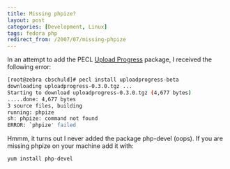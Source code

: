 ```yaml
---
title: Missing phpize?
layout: post
categories: [Development, Linux]
tags: fedora php
redirect_from: /2007/07/missing-phpize
---
```


In an attempt to add the PECL <a href="http://pecl.php.net/package/uploadprogress" target="_blank">Upload Progress</a> package, I received  the following error:

```bash
[root@zebra cbschuld]# pecl install uploadprogress-beta
downloading uploadprogress-0.3.0.tgz ...
Starting to download uploadprogress-0.3.0.tgz (4,677 bytes)
.....done: 4,677 bytes
3 source files, building
running: phpize
sh: phpize: command not found
ERROR: `phpize' failed
```

Hmmm, it turns out I never added the package php-devel (oops).  If you are missing phpize on your machine add it with&#58;

```bash
yum install php-devel
```
